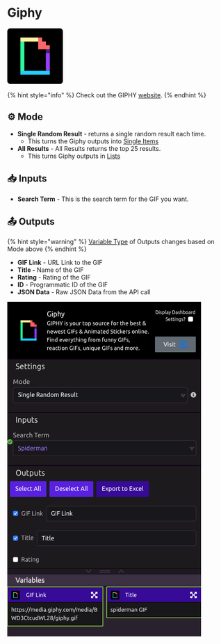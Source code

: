 # Giphy

![GIPHY is your top source for the best &amp; newest GIFs &amp; Animated Stickers online.](../../.gitbook/assets/giphy.png)

{% hint style="info" %}
Check out the GIPHY [website](https://www.developers.giphy.com).
{% endhint %}

## ⚙ Mode

* **Single Random Result** - returns a single random result each time. 
  * This turns the Giphy outputs into [Single Items](../../getting_started/variables.md#single-item)
* **All Results** - All Results returns the top 25 results. 
  * This turns Giphy outputs in [Lists](../../getting_started/variables.md#lists)

## 📥 Inputs

* **Search Term** - This is the search term for the GIF you want. 

## 📤 Outputs

{% hint style="warning" %}
[Variable Type](../../getting_started/variables.md) of Outputs changes based on Mode above
{% endhint %}

* **GIF Link** - URL Link to the GIF
* **Title -** Name of the GIF
* **Rating** - Rating of the GIF
* **ID** - Programmatic ID of the GIF
* **JSON Data** - Raw JSON Data from the API call

![Giphy Module - Single Random Result](../../.gitbook/assets/screenshot-2019-07-16-16.50.30.png)

